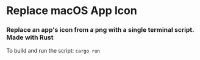 # Replace macOS App Icon
### Replace an app's icon from a png with a single terminal script. Made with Rust

To build and run the script:
```cargo run```
